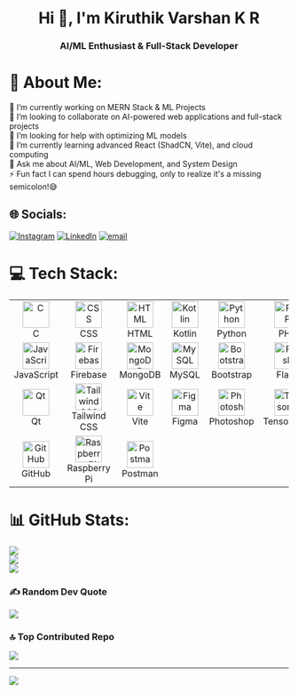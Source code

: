 <h1 align="center">Hi 👋, I'm Kiruthik Varshan K R</h1>
<h3 align="center">AI/ML Enthusiast & Full-Stack Developer</h3>

# 💫 About Me:
🔭 I’m currently working on MERN Stack & ML Projects  <br>👯 I’m looking to collaborate on AI-powered web applications and full-stack projects<br>🤝 I’m looking for help with optimizing ML models  <br>🌱 I’m currently learning advanced React (ShadCN, Vite), and cloud computing <br>💬 Ask me about AI/ML, Web Development, and System Design <br>⚡ Fun fact I can spend hours debugging, only to realize it's a missing semicolon!😅<br>


## 🌐 Socials:
[![Instagram](https://img.shields.io/badge/Instagram-%23E4405F.svg?logo=Instagram&logoColor=white)](https://instagram.com/k_null_) [![LinkedIn](https://img.shields.io/badge/LinkedIn-%230077B5.svg?logo=linkedin&logoColor=white)](https://linkedin.com/in/kiruthik04) [![email](https://img.shields.io/badge/Email-D14836?logo=gmail&logoColor=white)](mailto:kiruthicksathy@gmail.com) 

# 💻 Tech Stack:
<table align="center">
  <tr>
    <td align="center" width="96">
      <img src="https://skillicons.dev/icons?i=c" width="48" height="48" alt="C" /><br>C
    </td>
    <td align="center" width="96">
      <img src="https://skillicons.dev/icons?i=css" width="48" height="48" alt="CSS" /><br>CSS
    </td>
    <td align="center" width="96">
      <img src="https://skillicons.dev/icons?i=html" width="48" height="48" alt="HTML" /><br>HTML
    </td>
    <td align="center" width="96">
      <img src="https://skillicons.dev/icons?i=kotlin" width="48" height="48" alt="Kotlin" /><br>Kotlin
    </td>
    <td align="center" width="96">
      <img src="https://skillicons.dev/icons?i=python" width="48" height="48" alt="Python" /><br>Python
    </td>
    <td align="center" width="96">
      <img src="https://skillicons.dev/icons?i=php" width="48" height="48" alt="PHP" /><br>PHP
    </td>
    <td align="center" width="96">
      <img src="https://skillicons.dev/icons?i=java" width="48" height="48" alt="Java" /><br>Java
    </td>
  </tr>
  <tr>
    <td align="center" width="96">
      <img src="https://skillicons.dev/icons?i=javascript" width="48" height="48" alt="JavaScript" /><br>JavaScript
    </td>
    <td align="center" width="96">
      <img src="https://skillicons.dev/icons?i=firebase" width="48" height="48" alt="Firebase" /><br>Firebase
    </td>
    <td align="center" width="96">
      <img src="https://skillicons.dev/icons?i=mongodb" width="48" height="48" alt="MongoDB" /><br>MongoDB
    </td>
    <td align="center" width="96">
      <img src="https://skillicons.dev/icons?i=mysql" width="48" height="48" alt="MySQL" /><br>MySQL
    </td>
    <td align="center" width="96">
      <img src="https://skillicons.dev/icons?i=bootstrap" width="48" height="48" alt="Bootstrap" /><br>Bootstrap
    </td>
    <td align="center" width="96">
      <img src="https://skillicons.dev/icons?i=flask" width="48" height="48" alt="Flask" /><br>Flask
    </td>
    <td align="center" width="96">
      <img src="https://skillicons.dev/icons?i=nodejs" width="48" height="48" alt="Node.js" /><br>Node.js
    </td>
  </tr>
  <tr>
    <td align="center" width="96">
      <img src="https://skillicons.dev/icons?i=qt" width="48" height="48" alt="Qt" /><br>Qt
    </td>
    <td align="center" width="96">
      <img src="https://skillicons.dev/icons?i=tailwind" width="48" height="48" alt="Tailwind CSS" /><br>Tailwind CSS
    </td>
    <td align="center" width="96">
      <img src="https://skillicons.dev/icons?i=vite" width="48" height="48" alt="Vite" /><br>Vite
    </td>
    <td align="center" width="96">
      <img src="https://skillicons.dev/icons?i=figma" width="48" height="48" alt="Figma" /><br>Figma
    </td>
    <td align="center" width="96">
      <img src="https://skillicons.dev/icons?i=photoshop" width="48" height="48" alt="Photoshop" /><br>Photoshop
    </td>
    <td align="center" width="96">
      <img src="https://skillicons.dev/icons?i=tensorflow" width="48" height="48" alt="TensorFlow" /><br>TensorFlow
    </td>
    <td align="center" width="96">
      <img src="https://skillicons.dev/icons?i=git" width="48" height="48" alt="Git" /><br>Git
    </td>
  </tr>
  <tr>
    <td align="center" width="96">
      <img src="https://skillicons.dev/icons?i=github" width="48" height="48" alt="GitHub" /><br>GitHub
    </td>
    <td align="center" width="96">
      <img src="https://skillicons.dev/icons?i=raspberrypi" width="48" height="48" alt="Raspberry Pi" /><br>Raspberry Pi
    </td>
    <td align="center" width="96">
      <img src="https://skillicons.dev/icons?i=postman" width="48" height="48" alt="Postman" /><br>Postman
    </td>
  </tr>
</table>



# 📊 GitHub Stats:
![](https://github-readme-stats.vercel.app/api?username=kiruthik04&theme=dark&hide_border=false&include_all_commits=false&count_private=false)<br/>
![](https://nirzak-streak-stats.vercel.app/?user=kiruthik04&theme=dark&hide_border=false)<br/>
![](https://github-readme-stats.vercel.app/api/top-langs/?username=kiruthik04&theme=dark&hide_border=false&include_all_commits=false&count_private=false&layout=compact)



### ✍️ Random Dev Quote
![](https://quotes-github-readme.vercel.app/api?type=horizontal&theme=dark)

### 🔝 Top Contributed Repo
![](https://github-contributor-stats.vercel.app/api?username=kiruthik04&limit=5&theme=dark&combine_all_yearly_contributions=true)

---
[![](https://visitcount.itsvg.in/api?id=kiruthik04&icon=4&color=0)](https://visitcount.itsvg.in)

<!-- Proudly created with GPRM ( https://gprm.itsvg.in ) -->
